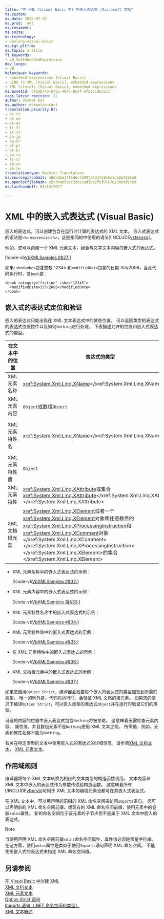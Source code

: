 ```yaml
---
title: "在 XML (Visual Basic 中) 中嵌入表达式 |Microsoft 文档"
ms.custom: 
ms.date: 2015-07-20
ms.prod: .net
ms.reviewer: 
ms.suite: 
ms.technology:
- devlang-visual-basic
ms.tgt_pltfrm: 
ms.topic: article
f1_keywords:
- vb.XmlEmbeddedExpression
dev_langs:
- VB
helpviewer_keywords:
- embedded expressions [Visual Basic]
- LINQ to XML [Visual Basic], embedded expressions
- XML literals [Visual Basic], embedded expressions
ms.assetid: bf2eb779-b751-4b7c-854f-9f2161482352
caps.latest.revision: 22
author: dotnet-bot
ms.author: dotnetcontent
translation.priority.ht:
- cs-cz
- de-de
- es-es
- fr-fr
- it-it
- ja-jp
- ko-kr
- pl-pl
- pt-br
- ru-ru
- tr-tr
- zh-cn
- zh-tw
translationtype: Machine Translation
ms.sourcegitcommit: a06bd2a17f1d6c7308fa6337c866c1ca2e7281c0
ms.openlocfilehash: e5cd40e55ec23de3ad1bb2f5f065762c893d9cb3
ms.lasthandoff: 03/13/2017

---
```

# <a name="embedded-expressions-in-xml-visual-basic"></a>XML 中的嵌入式表达式 (Visual Basic)
嵌入的表达式，可以创建包含在运行时计算的表达式的 XML 文本。 嵌入式表达式的语法是`<%=` `expression` `%>`，这是相同的中使用的语法[!INCLUDE[vstecasp](../../../../csharp/language-reference/preprocessor-directives/includes/vstecasp_md.md)]。  
  
 例如，您可以创建一个 XML 元素文本，组合与文字文本内容的嵌入式的表达式。  
  
 [!code-vb[VbXMLSamples #&27;](../../../../visual-basic/language-reference/operators/codesnippet/VisualBasic/embedded-expressions-in-xml_1.vb)]  
  
 如果`isbnNumber`包含整数 12345 和`modifiedDate`包含的日期 3/5/2006，当此代码执行时，值`book`是︰  
  
```  
<book category="fiction" isbn="12345">  
  <modifiedDate>3/5/2006</modifiedDate>  
</book>  
```  
  
## <a name="embedded-expression-location-and-validation"></a>嵌入式的表达式定位和验证  
 嵌入的表达式只能出现在 XML 文本表达式中的某些位置。 可以返回类型的表达式的表达式位置控件以及如何`Nothing`进行处理。 下表描述允许的位置和嵌入式表达式的类型。  
  
|在文本中的位置|表达式的类型|处理`Nothing`|  
|---|---|---|  
|XML 元素名称|<xref:System.Xml.Linq.XName></xref:System.Xml.Linq.XName>|错误|  
|XML 元素内容|`Object`或数组`Object`|忽略|  
|XML 元素特性名|<xref:System.Xml.Linq.XName></xref:System.Xml.Linq.XName>|错误，除非也是属性值`Nothing`|  
|XML 元素特性值|`Object`|忽略的属性声明|  
|XML 元素特性|<xref:System.Xml.Linq.XAttribute>或集合<xref:System.Xml.Linq.XAttribute></xref:System.Xml.Linq.XAttribute></xref:System.Xml.Linq.XAttribute>|忽略|  
|XML 文档根元素|<xref:System.Xml.Linq.XElement>或者一个<xref:System.Xml.Linq.XElement>对象和任意数目的<xref:System.Xml.Linq.XProcessingInstruction>和<xref:System.Xml.Linq.XComment>对象</xref:System.Xml.Linq.XComment></xref:System.Xml.Linq.XProcessingInstruction></xref:System.Xml.Linq.XElement>的集合</xref:System.Xml.Linq.XElement>|忽略|  
  
-   XML 元素名称中的嵌入式表达式的示例︰  
  
     [!code-vb[VbXMLSamples #&32;](../../../../visual-basic/language-reference/operators/codesnippet/VisualBasic/embedded-expressions-in-xml_2.vb)]  
  
-   XML 元素内容中的嵌入式表达式的示例︰  
  
     [!code-vb[VbXMLSamples 第&33;](../../../../visual-basic/language-reference/operators/codesnippet/VisualBasic/embedded-expressions-in-xml_3.vb)]  
  
-   XML 元素特性名称中的嵌入式表达式的示例︰  
  
     [!code-vb[VbXMLSamples #&34;](../../../../visual-basic/language-reference/operators/codesnippet/VisualBasic/embedded-expressions-in-xml_4.vb)]  
  
-   XML 元素特性值中的嵌入式表达式的示例︰  
  
     [!code-vb[VbXMLSamples #&35;](../../../../visual-basic/language-reference/operators/codesnippet/VisualBasic/embedded-expressions-in-xml_5.vb)]  
  
-   在 XML 元素特性中的嵌入式表达式的示例︰  
  
     [!code-vb[VbXMLSamples #&36;](../../../../visual-basic/language-reference/operators/codesnippet/VisualBasic/embedded-expressions-in-xml_6.vb)]  
  
-   XML 文档根元素中的嵌入式表达式的示例︰  
  
     [!code-vb[VbXMLSamples #&37;](../../../../visual-basic/language-reference/operators/codesnippet/VisualBasic/embedded-expressions-in-xml_7.vb)]  
  
 如果您启用`Option Strict`，编译器会检查每个嵌入的表达式的类型加宽到所需的类型。 唯一的例外是，代码将运行时，会验证 XML 文档的根元素。 如果您的情况下编译`Option Strict`，可以嵌入类型的表达式`Object`并在运行时验证它们的类型。  
  
 可选的内容的位置中嵌入表达式包含`Nothing`将被忽略。 这意味着无需检查元素内容、 属性值，并且数组元素不是`Nothing`使用 XML 文本之前。 所需值，例如，元素和属性名称不能为`Nothing`。  
  
 有关在特定类型的文本中使用嵌入式的表达式的详细信息，请参阅[XML 文档文本](../../../../visual-basic/language-reference/xml-literals/xml-document-literal.md)， [XML 元素文本](../../../../visual-basic/language-reference/xml-literals/xml-element-literal.md)。  
  
## <a name="scoping-rules"></a>作用域规则  
 编译器将每个 XML 文本转换为相应的文本类型的构造函数调用。 文本内容和 XML 文本中嵌入的表达式作为参数传递给构造函数。 这意味着所有[!INCLUDE[vbprvb](../../../../csharp/programming-guide/concepts/linq/includes/vbprvb_md.md)]可用于 XML 文本的编程元素也都可在其嵌入式表达式。  
  
 在 XML 文本中，可以用声明的前缀的 XML 命名空间来访问`Imports`语句。 您可以声明新的 XML 命名空间前缀，或现有的 XML 命名空间前缀，使用元素中的卷影`xmlns`属性。 新的命名空间位于该元素的子节点但不是属于 XML 文本中嵌入的表达式。  
  
> [!NOTE]
>  当使用声明 XML 命名空间前缀`xmlns`命名空间属性，属性值必须是常量字符串。 在这方面，使用`xmlns`属性是类似于使用`Imports`语句声明 XML 命名空间。 不能使用嵌入式的表达式来指定 XML 命名空间值。  
  
## <a name="see-also"></a>另请参阅  
 [在 Visual Basic 中创建 XML](../../../../visual-basic/programming-guide/language-features/xml/creating-xml.md)   
 [XML 文档文本](../../../../visual-basic/language-reference/xml-literals/xml-document-literal.md)   
 [XML 元素文本](../../../../visual-basic/language-reference/xml-literals/xml-element-literal.md)   
 [Option Strict 语句](../../../../visual-basic/language-reference/statements/option-strict-statement.md)   
 [Imports 语句（.NET 命名空间和类型）](../../../../visual-basic/language-reference/statements/imports-statement-net-namespace-and-type.md)   
 [XML 文本概述](../../../../visual-basic/programming-guide/language-features/xml/xml-literals-overview.md)
